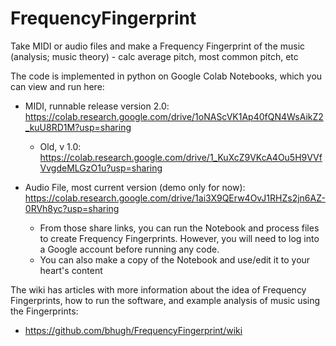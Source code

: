 # FrequencyFingerprint
Take MIDI or audio files and make a Frequency Fingerprint of the music (analysis; music theory) - calc average pitch, most common pitch, etc

The code is implemented in python on Google Colab Notebooks, which you can view and run here:

* MIDI, runnable release version 2.0: https://colab.research.google.com/drive/1oNAScVK1Ap40fQN4WsAikZ2_kuU8RD1M?usp=sharing
   *  Old, v 1.0: https://colab.research.google.com/drive/1_KuXcZ9VKcA4Ou5H9VVfVvgdeMLGzO1u?usp=sharing
     
* Audio File, most current version (demo only for now): https://colab.research.google.com/drive/1ai3X9QErw4OvJ1RHZs2jn6AZ-0RVh8yc?usp=sharing

  * From those share links, you can run the Notebook and process files to create Frequency Fingerprints.  However, you will need to log into a Google account before running any code.
  * You can also make a copy of the Notebook and use/edit it to your heart's content

The wiki has articles with more information about the idea of Frequency Fingerprints, how to run the software, and example analysis of music using the Fingerprints:
* https://github.com/bhugh/FrequencyFingerprint/wiki
